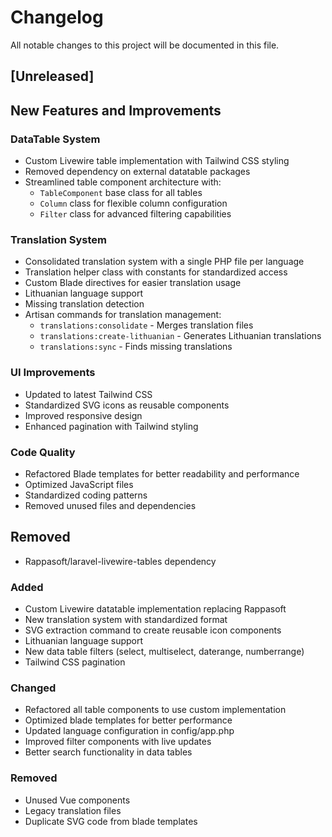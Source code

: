 # Changelog

All notable changes to this project will be documented in this file.

## [Unreleased]

## New Features and Improvements

### DataTable System
- Custom Livewire table implementation with Tailwind CSS styling
- Removed dependency on external datatable packages
- Streamlined table component architecture with:
  - `TableComponent` base class for all tables
  - `Column` class for flexible column configuration
  - `Filter` class for advanced filtering capabilities

### Translation System
- Consolidated translation system with a single PHP file per language
- Translation helper class with constants for standardized access
- Custom Blade directives for easier translation usage
- Lithuanian language support
- Missing translation detection
- Artisan commands for translation management:
  - `translations:consolidate` - Merges translation files
  - `translations:create-lithuanian` - Generates Lithuanian translations
  - `translations:sync` - Finds missing translations

### UI Improvements
- Updated to latest Tailwind CSS
- Standardized SVG icons as reusable components
- Improved responsive design
- Enhanced pagination with Tailwind styling

### Code Quality
- Refactored Blade templates for better readability and performance
- Optimized JavaScript files
- Standardized coding patterns
- Removed unused files and dependencies

## Removed
- Rappasoft/laravel-livewire-tables dependency

### Added
- Custom Livewire datatable implementation replacing Rappasoft
- New translation system with standardized format
- SVG extraction command to create reusable icon components
- Lithuanian language support
- New data table filters (select, multiselect, daterange, numberrange)
- Tailwind CSS pagination

### Changed
- Refactored all table components to use custom implementation
- Optimized blade templates for better performance
- Updated language configuration in config/app.php
- Improved filter components with live updates
- Better search functionality in data tables

### Removed
- Unused Vue components
- Legacy translation files
- Duplicate SVG code from blade templates 